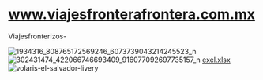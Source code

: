 # www.viajesfronterafrontera.com.mx
Viajesfronterizos-

![1934316_808765172569246_6073739043214245523_n](https://github.com/Leonardo200701/Viajesfronterizos-/assets/164602483/5cf082d6-9190-4947-98f9-a301b066e6c3)
![302431474_422066746693409_916077092697735157_n](https://github.com/Leonardo200701/Viajesfronterizos-/assets/164602483/7f45cf99-eaf5-453e-8585-ea16d380d7c1)
[exel.xlsx](https://github.com/Leonardo200701/Viajesfronterizos-/files/15288174/exel.xlsx)
![volaris-el-salvador-livery](https://github.com/Leonardo200701/Viajesfronterizos-/assets/164602483/f7d770d2-fd2a-47be-b51d-d9db8922a574)

